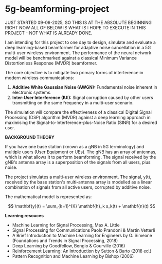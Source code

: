 # 5g-beamforming-project

JUST STARTED 09-09-2025, SO THIS IS AT THE ABSOLUTE BEGINNING RIGHT NOW
ALL OF BELOW IS WHAT IS I HOPE TO EXECUTE IN THIS PROJECT - NOT WHAT IS ALREADY DONE.

I am intending for this project to one day to design, simulate and evaluate a deep learning-based beamformer for adaptive noise cancellation in a 5G multi-user wireless environment. The performance of the neural network model will be benchmarked against a classical Minimum Variance Distortionless Response (MVDR) beamformer.

The core objective is to mitigate two primary forms of interference in modern wireless communications:

1.  **Additive White Gaussian Noise (AWGN):** Fundamental noise inherent in electronic systems.
2.  **Inter-User Interference (IUI):** Signal corruption caused by other users transmitting on the same frequency in a multi-user scenario.

The simulation will compare the effectiveness of a classical Digital Signal Processing (DSP) algorithm (MVDR) against a deep learning approach in maximising the Signal-to-Interference-plus-Noise Ratio (SINR) for a desired user.

**BACKGROUND THEORY**

If you have one base station (known as a gNB in 5G terminology) and multiple users (User Equipment or UEs). The gNB has an array of antennas, which is what allows it to perform beamforming. The signal received by the gNB's antenna array is a superposition of the signals from all users, plus noise. 

The project simulates a multi-user wireless environment. The signal, y(t), received by the base station's multi-antenna array is modelled as a linear combination of signals from all active users, corrupted by additive noise.

The mathematical model is represented as:

$$
\mathbf{y}(t) = \sum_{k=1}^{K} \mathbf{h}_k s_k(t) + \mathbf{n}(t)
$$

**Learning resouces**

- Machine Learning for Signal Processing, Max A. Little
- Signal Processing for Communications Paolo Prandoni & Martin Vetterli
- A Brief Introduction to Machine Learning for Engineers by O. Simeone (Foundations and Trends in Signal Processing, 2018)
- Deep Learning by Goodfellow, Bengio & Courville (2016)
- Reinforcement Learning: An Introduction by Sutton & Barto (2018 ed.)
- Pattern Recognition and Machine Learning by Bishop (2006)
